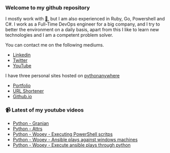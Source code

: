 ### Welcome to my github repository

I mostly work with [:snake:](https://www.python.org/), but I am also experienced in Ruby, Go, Powershell and C#. I work as a Full-Time DevOps engineer for a big company, and I try to better the environment on a daily basis, apart from this I like to learn new technologies and I am a competent problem solver.

You can contact me on the following mediums.
- [Linkedin](https://www.linkedin.com/in/r3ap3rpy)
- [Twitter](https://twitter.com/r3ap3rpy)
- [YouTube](https://www.youtube.com/channel/UC1qkMXH8d2I9DDAtBSeEHqg)

I have three personal sites hosted on [pythonanywhere](https://www.pythonanywhere.com/)
- [Portfolio](http://r3ap3rpy.pythonanywhere.com/)
- [URL Shortener](http://shortenpy.pythonanywhere.com/)
- [Github.io](https://r3ap3rpy.github.io/)

### :video_camera: Latest of my youtube videos
<!-- YOUTUBE:START -->
- [Python - Granian](https://www.youtube.com/watch?v=BWAM1_TCI3k)
- [Python - Attrs](https://www.youtube.com/watch?v=S8St303Epf0)
- [Python - Wooey - Executing PowerShell scritps](https://www.youtube.com/watch?v=_s1S62PffFI)
- [Python - Wooey - Ansible plays against windows machines](https://www.youtube.com/watch?v=p2eni211ggY)
- [Python - Wooey - Execute ansible plays through python](https://www.youtube.com/watch?v=8iInGLti_Mc)
<!-- YOUTUBE:END -->

